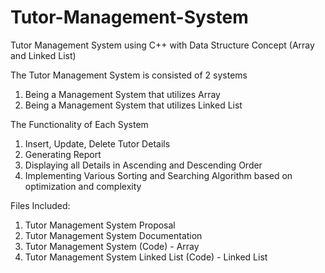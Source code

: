 # Tutor-Management-System
Tutor Management System using C++ with Data Structure Concept (Array and Linked List)

The Tutor Management System is consisted of 2 systems
1. Being a Management System that utilizes Array
2. Being a Management System that utilizes Linked List

The Functionality of Each System
1. Insert, Update, Delete Tutor Details
2. Generating Report
3. Displaying all Details in Ascending and Descending Order
4. Implementing Various Sorting and Searching Algorithm based on optimization and complexity

Files Included:
1. Tutor Management System Proposal
2. Tutor Management System Documentation
3. Tutor Management System (Code) - Array
4. Tutor Management System Linked List (Code) - Linked List

